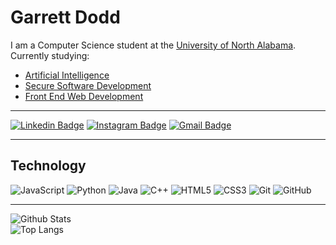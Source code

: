# Garrett Dodd  

I am a Computer Science student at the [University of North Alabama](una.edu).  
Currently studying:  

- [Artificial Intelligence](https://www.github.com/gdodd1/CS-470)  
- [Secure Software Development](htttps://www.github.com/gdodd1/ITE-379)
- [Front End Web Development](https://www.github.com/gdodd1/CIS-376)
  
***
[![Linkedin Badge](https://img.shields.io/badge/-garrettdodd1-blue?style=flat-square&logo=Linkedin&logoColor=white&link=https://www.linkedin.com/in/garrett-dodd/)](https://www.linkedin.com/in/garrett-dodd/)
[![Instagram Badge](https://img.shields.io/badge/-garrettdodd1-purple?style=flat-square&logo=instagram&logoColor=white&link=https://instagram.com/garrettdodd1/)](https://instagram.com/garrettdodd1)
[![Gmail Badge](https://img.shields.io/badge/-garrettdodd03@gmail.com-c14438?style=flat-square&logo=Gmail&logoColor=white&link=mailto:garrettdodd03@gmail.com)](mailto:garrettdodd03@gmail.com)
***

## Technology

![JavaScript](https://img.shields.io/badge/-JavaScript-black?style=flat-square&logo=javascript)
![Python](https://img.shields.io/badge/-Python-black?style=flat-square&logo=Python)
![Java](https://img.shields.io/badge/-java-E34A86?style=flat-square&logo=java)
![C++](https://img.shields.io/badge/-C++-00599C?style=flat-square&logo=c)
![HTML5](https://img.shields.io/badge/-HTML5-E34F26?style=flat-square&logo=html5&logoColor=white)
![CSS3](https://img.shields.io/badge/-CSS3-1572B6?style=flat-square&logo=css3)
![Git](https://img.shields.io/badge/-Git-black?style=flat-square&logo=git)
![GitHub](https://img.shields.io/badge/-GitHub-181717?style=flat-square&logo=github)  
***
![Github Stats](https://github-readme-stats.vercel.app/api?username=gdodd1&count_private=true&show_icons=true&include_all_commits=true)  
![Top Langs](https://github-readme-stats.vercel.app/api/top-langs/?username=gdodd1&hide=TeX&layout=compact)
